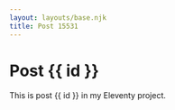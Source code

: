 ```yaml
---
layout: layouts/base.njk
title: Post 15531
---
```


# Post {{ id }}

This is post {{ id }} in my Eleventy project.
